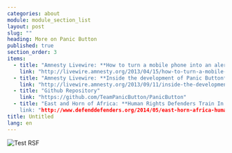 ```yaml
---
categories: about
module: module_section_list
layout: post
slug: ""
heading: More on Panic Button
published: true
section_order: 3
items: 
  - title: "Amnesty Livewire: **How to turn a mobile phone into an alert system for activists**"
    link: "http://livewire.amnesty.org/2013/04/15/how-to-turn-a-mobile-phone-into-an-alert-system-for-activists/"
  - title: "Amnesty Livewire: **Inside the development of Panic Button**"
    link: "http://livewire.amnesty.org/2013/09/11/inside-the-development-of-amnestys-new-panic-button-app/"
  - title: "Github Repository"
    link: "https://github.com/TeamPanicButton/PanicButton"
  - title: "East and Horn of Africa: **Human Rights Defenders Train In New App To Defend Themselves Against Attack**
    link: "http://www.defenddefenders.org/2014/05/east-horn-africa-human-rights-defenders-train-new-app-defend-attack/"
title: Untitled
lang: en
---
```


![Test RSF](/media/Screen%20Shot%202014-01-13%20at%2016.57.40.png)
